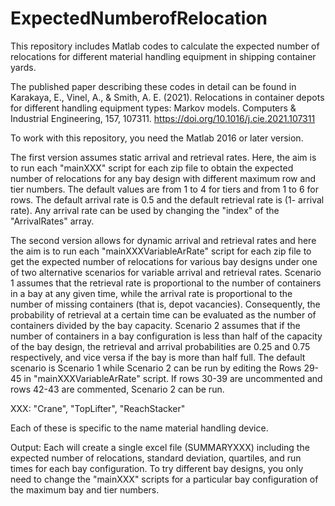 # ExpectedNumberofRelocation
This repository includes Matlab codes to calculate the expected number of relocations for different material handling equipment in shipping container yards.

The published paper describing these codes in detail can be found in Karakaya, E., Vinel, A., & Smith, A. E. (2021). Relocations in container depots for different handling equipment types: Markov models. Computers & Industrial Engineering, 157, 107311. https://doi.org/10.1016/j.cie.2021.107311 

To work with this repository, you need the Matlab 2016 or later version.

The first version assumes static arrival and retrieval rates.  Here, the aim is to run each "mainXXX" script for each zip file to obtain the expected number of relocations for any bay design with different maximum row and tier numbers. The default values are from 1 to 4 for tiers and from 1 to 6 for rows. The default arrival rate is 0.5 and the default retrieval rate is (1- arrival rate). Any arrival rate can be used by changing the "index" of the "ArrivalRates" array.

The second version allows for dynamic arrival and retrieval rates and here the aim is to run each "mainXXXVariableArRate" script for each zip file to get the expected number of relocations for various bay designs under one of two alternative scenarios for variable arrival and retrieval rates. Scenario 1 assumes that the retrieval rate is proportional to the number of containers in a bay at any given time, while the arrival rate is proportional to the number of missing containers (that is, depot vacancies). Consequently, the probability of retrieval at a certain time can be evaluated as the number of containers divided by the bay capacity. Scenario 2 assumes that if the number of containers in a bay configuration is less than half of the capacity of the bay design, the retrieval and arrival probabilities are 0.25 and 0.75 respectively, and vice versa if the bay is more than half full. The default scenario is Scenario 1 while Scenario 2 can be run by editing the Rows 29-45 in "mainXXXVariableArRate" script. If rows 30-39 are uncommented and rows 42-43 are commented, Scenario 2 can be run.

XXX: "Crane", "TopLifter", "ReachStacker"

Each of these is specific to the name material handling device.

Output: Each will create a single excel file (SUMMARYXXX) including the expected number of relocations, standard deviation, quartiles, and run times for each bay configuration. To try different bay designs, you only need to change the "mainXXX" scripts for a particular bay configuration of the maximum bay and tier numbers.

